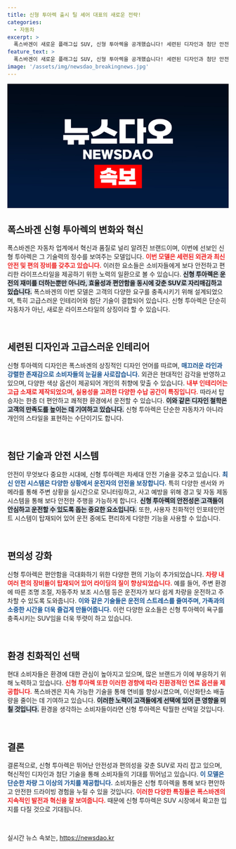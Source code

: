 ```yaml
---
title: 신형 투아렉 출시 틸 셰어 대표의 새로운 전략!
categories:
  - 자동차
excerpt: >
  폭스바겐이 새로운 플래그십 SUV, 신형 투아렉을 공개했습니다! 세련된 디자인과 첨단 안전·편의 기능으로 무장한 이 모델이 자동차 시장의 주목을 받고 있습니다.
feature_text: >
  폭스바겐이 새로운 플래그십 SUV, 신형 투아렉을 공개했습니다! 세련된 디자인과 첨단 안전·편의 기능으로 무장한 이 모델이 자동차 시장의 주목을 받고 있습니다.
image: '/assets/img/newsdao_breakingnews.jpg'
---
```


<p><img src="/assets/img/newsdao_breakingnews.jpg" alt="firstkoreanews 속보" /></p>

<h2 data-ke-size="size26">폭스바겐 신형 투아렉의 변화와 혁신</h2>

<p data-ke-size="size16">폭스바겐은 자동차 업계에서 혁신과 품질로 널리 알려진 브랜드이며, 이번에 선보인 신형 투아렉은 그 기술력의 정수를 보여주는 모델입니다. <b><span style="color: #ee2323;">이번 모델은 세련된 외관과 최신 안전 및 편의 장비를 갖추고 있습니다.</span></b> 이러한 요소들은 소비자들에게 보다 안전하고 편리한 라이프스타일을 제공하기 위한 노력의 일환으로 볼 수 있습니다. <b><span style="background-color: #21538527;">신형 투아렉은 운전의 재미를 더하는뿐만 아니라, 효율성과 편안함을 동시에 갖춘 SUV로 자리매김하고 있습니다.</span></b> 폭스바겐의 이번 모델은 고객의 다양한 요구를 충족시키기 위해 설계되었으며, 특히 고급스러운 인테리어와 첨단 기술이 결합되어 있습니다. 신형 투아렉은 단순히 자동차가 아닌, 새로운 라이프스타일의 상징이라 할 수 있습니다.</p>

<p data-ke-size="size16">&nbsp;</p>

<h2 data-ke-size="size26">세련된 디자인과 고급스러운 인테리어</h2>

<p data-ke-size="size16">신형 투아렉의 디자인은 폭스바겐의 상징적인 디자인 언어를 따르며, <b><span style="color: #1a5490;">매끄러운 라인과 강렬한 존재감으로 소비자들의 눈길을 사로잡습니다.</span></b> 외관은 현대적인 감각을 반영하고 있으며, 다양한 색상 옵션이 제공되어 개인의 취향에 맞출 수 있습니다. <b><span style="color: #ee2323;">내부 인테리어는 고급 소재로 제작되었으며, 실용성을 고려한 다양한 수납 공간이 특징입니다.</span></b> 따라서 탑승자는 한층 더 편안하고 쾌적한 환경에서 운전할 수 있습니다. <b><span style="background-color: #21538527;">이와 같은 디자인 철학은 고객의 만족도를 높이는 데 기여하고 있습니다.</span></b> 신형 투아렉은 단순한 자동차가 아니라 개인의 스타일을 표현하는 수단이기도 합니다.</p>

<p data-ke-size="size16">&nbsp;</p>

<h2 data-ke-size="size26">첨단 기술과 안전 시스템</h2>

<p data-ke-size="size16">안전이 무엇보다 중요한 시대에, 신형 투아렉은 차세대 안전 기술을 갖추고 있습니다. <b><span style="color: #1a5490;">최신 안전 시스템은 다양한 상황에서 운전자의 안전을 보장합니다.</span></b> 특히 다양한 센서와 카메라를 통해 주변 상황을 실시간으로 모니터링하고, 사고 예방을 위해 경고 및 자동 제동 시스템을 통해 보다 안전한 주행을 가능하게 합니다. <b><span style="background-color: #21538527;">신형 투아렉의 안전성은 고객들이 안심하고 운전할 수 있도록 돕는 중요한 요소입니다.</span></b> 또한, 사용자 친화적인 인포테인먼트 시스템이 탑재되어 있어 운전 중에도 편리하게 다양한 기능을 사용할 수 있습니다.</p>

<p data-ke-size="size16">&nbsp;</p>

<h2 data-ke-size="size26">편의성 강화</h2>

<p data-ke-size="size16">신형 투아렉은 편안함을 극대화하기 위한 다양한 편의 기능이 추가되었습니다. <b><span style="color: #ee2323;">차량 내 여러 편의 장비들이 탑재되어 있어 라이딩의 질이 향상되었습니다.</span></b> 예를 들어, 주변 환경에 따른 조명 조절, 자동주차 보조 시스템 등은 운전자가 보다 쉽게 차량을 운전하고 주차할 수 있도록 도와줍니다. <b><span style="color: #1a5490;">이와 같은 기술들은 운전의 스트레스를 줄여주며, 가족과의 소중한 시간을 더욱 즐겁게 만들어줍니다.</span></b> 이런 다양한 요소들은 신형 투아렉이 욕구를 충족시키는 SUV임을 더욱 뚜렷이 하고 있습니다.</p>

<p data-ke-size="size16">&nbsp;</p>

<h2 data-ke-size="size26">환경 친화적인 선택</h2>

<p data-ke-size="size16">현대 소비자들은 환경에 대한 관심이 높아지고 있으며, 많은 브랜드가 이에 부응하기 위해 노력하고 있습니다. <b><span style="color: #ee2323;">신형 투아렉 또한 이러한 경향에 따라 친환경적인 연료 옵션을 제공합니다.</span></b> 폭스바겐은 지속 가능한 기술을 통해 연비를 향상시켰으며, 이산화탄소 배출량을 줄이는 데 기여하고 있습니다. <b><span style="background-color: #21538527;">이러한 노력이 고객들에게 선택에 있어 큰 영향을 미칠 것입니다.</span></b> 환경을 생각하는 소비자들이라면 신형 투아렉은 탁월한 선택일 것입니다.</p>

<p data-ke-size="size16">&nbsp;</p>

<h2 data-ke-size="size26">결론</h2>

<p data-ke-size="size16">결론적으로, 신형 투아렉은 뛰어난 안전성과 편의성을 갖춘 SUV로 자리 잡고 있으며, 혁신적인 디자인과 첨단 기술을 통해 소비자들의 기대를 뛰어넘고 있습니다. <b><span style="color: #1a5490;">이 모델은 단순한 차량 그 이상의 가치를 제공합니다.</span></b> 소비자들은 신형 투아렉을 통해 보다 편안하고 안전한 드라이빙 경험을 누릴 수 있을 것입니다. <b><span style="color: #ee2323;">이러한 다양한 특징들은 폭스바겐의 지속적인 발전과 혁신을 잘 보여줍니다.</span></b> 때문에 신형 투아렉은 SUV 시장에서 확고한 입지를 다질 것으로 기대됩니다.</p>

<p data-ke-size="size16">&nbsp;</p>
실시간 뉴스 속보는, <a href="https://newsdao.kr" rel="dofollow">https://newsdao.kr</a>


